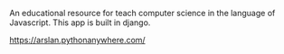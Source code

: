 An educational resource for teach computer science in the language of Javascript.  This app is built in django.


https://arslan.pythonanywhere.com/
